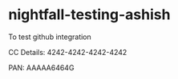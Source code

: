 # nightfall-testing-ashish
To test github integration

CC Details: 4242-4242-4242-4242

PAN: AAAAA6464G
